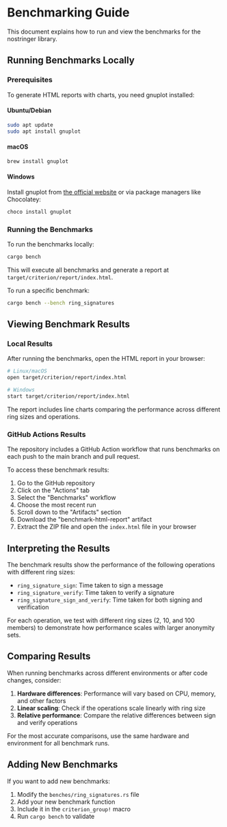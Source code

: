 # Benchmarking Guide

This document explains how to run and view the benchmarks for the nostringer library.

## Running Benchmarks Locally

### Prerequisites

To generate HTML reports with charts, you need gnuplot installed:

#### Ubuntu/Debian
```bash
sudo apt update
sudo apt install gnuplot
```

#### macOS
```bash
brew install gnuplot
```

#### Windows
Install gnuplot from [the official website](http://www.gnuplot.info/download.html) or via package managers like Chocolatey:
```bash
choco install gnuplot
```

### Running the Benchmarks

To run the benchmarks locally:

```bash
cargo bench
```

This will execute all benchmarks and generate a report at `target/criterion/report/index.html`.

To run a specific benchmark:

```bash
cargo bench --bench ring_signatures
```

## Viewing Benchmark Results

### Local Results

After running the benchmarks, open the HTML report in your browser:

```bash
# Linux/macOS
open target/criterion/report/index.html

# Windows
start target/criterion/report/index.html
```

The report includes line charts comparing the performance across different ring sizes and operations.

### GitHub Actions Results

The repository includes a GitHub Action workflow that runs benchmarks on each push to the main branch and pull request. 

To access these benchmark results:

1. Go to the GitHub repository
2. Click on the "Actions" tab
3. Select the "Benchmarks" workflow
4. Choose the most recent run
5. Scroll down to the "Artifacts" section
6. Download the "benchmark-html-report" artifact
7. Extract the ZIP file and open the `index.html` file in your browser

## Interpreting the Results

The benchmark results show the performance of the following operations with different ring sizes:

- `ring_signature_sign`: Time taken to sign a message
- `ring_signature_verify`: Time taken to verify a signature
- `ring_signature_sign_and_verify`: Time taken for both signing and verification

For each operation, we test with different ring sizes (2, 10, and 100 members) to demonstrate how performance scales with larger anonymity sets.

## Comparing Results

When running benchmarks across different environments or after code changes, consider:

1. **Hardware differences**: Performance will vary based on CPU, memory, and other factors
2. **Linear scaling**: Check if the operations scale linearly with ring size
3. **Relative performance**: Compare the relative differences between sign and verify operations

For the most accurate comparisons, use the same hardware and environment for all benchmark runs.

## Adding New Benchmarks

If you want to add new benchmarks:

1. Modify the `benches/ring_signatures.rs` file
2. Add your new benchmark function
3. Include it in the `criterion_group!` macro
4. Run `cargo bench` to validate 